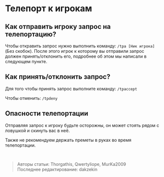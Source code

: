 # Телепорт к игрокам

## Как отправить игроку запрос на телепортацию?

Чтобы откравить запрос нужно выполнить команду: ```/tpa [Ник игрока]```(Без скобок). После этого игрок к которому вы отправили запрос должен принять/отклонить его, подробнее об этом мы написали в следующем пункте.

## Как принять/отклонить запрос?

Для того чтобы принять запрос выполните команду: ```/tpaccept```

Чтобы отменить: ```/tpdeny```

## Опасности телепортации

Отправляя запрос к игроку будьте осторожны, он может стоять рядом с ловушкой и скинуть вас в неё.

Также не рекомендуем держать преметы в руках во время телепортации.

<br>

> Авторы статьи: Thorgathis, Qwertyliope, MurKa2009 <br>
> Последнее редактирование: dakzekin
